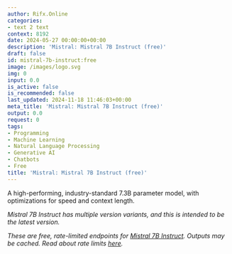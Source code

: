 ```yaml
---
author: Rifx.Online
categories:
- text 2 text
context: 8192
date: 2024-05-27 00:00:00+00:00
description: 'Mistral: Mistral 7B Instruct (free)'
draft: false
id: mistral-7b-instruct:free
image: /images/logo.svg
img: 0
input: 0.0
is_active: false
is_recommended: false
last_updated: 2024-11-18 11:46:03+00:00
meta_title: 'Mistral: Mistral 7B Instruct (free)'
output: 0.0
request: 0
tags:
- Programming
- Machine Learning
- Natural Language Processing
- Generative AI
- Chatbots
- Free
title: 'Mistral: Mistral 7B Instruct (free)'
---
```




A high-performing, industry-standard 7.3B parameter model, with optimizations for speed and context length.

*Mistral 7B Instruct has multiple version variants, and this is intended to be the latest version.*

_These are free, rate-limited endpoints for [Mistral 7B Instruct](/mistralai/mistral-7b-instruct). Outputs may be cached. Read about rate limits [here](/docs/limits)._

